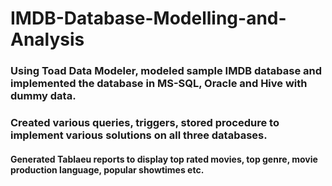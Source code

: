 # IMDB-Database-Modelling-and-Analysis

### Using Toad Data Modeler, modeled sample IMDB database and implemented the database in MS-SQL, Oracle and Hive with dummy data.

### Created various queries, triggers, stored procedure to implement various solutions on all three databases.
#### Generated Tablaeu reports to display top rated movies, top genre, movie production language, popular showtimes etc.
